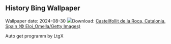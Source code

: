 ## History Bing Wallpaper
Wallpaper date: 2024-08-30
![](https://www.bing.com/th?id=OHR.CastellfollitSpain_EN-CA7493953677_UHD.jpg&w=1000)Download: [Castellfollit de la Roca, Catalonia, Spain (© Eloi_Omella/Getty Images)](https://www.bing.com/th?id=OHR.CastellfollitSpain_EN-CA7493953677_UHD.jpg)

Auto get programm by LtgX
